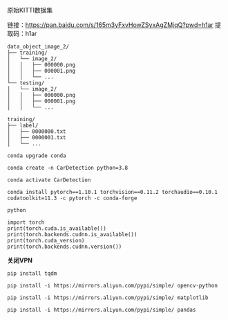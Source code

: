 原始KITTI数据集


链接：https://pan.baidu.com/s/165m3yFxvHowZSyxAgZMjqQ?pwd=h1ar 
提取码：h1ar

```
data_object_image_2/
├── training/
│   └── image_2/
│   │   ├── 000000.png
│   │   ├── 000001.png
│   │   └── ...
└── testing/
│   └── image_2/
│   │   ├── 000000.png
│   │   ├── 000001.png
│   │   └── ...
```

```
training/
├── label/
│   ├── 0000000.txt
│   ├── 0000001.txt
│   └── ...
```

```
conda upgrade conda
```

```
conda create -n CarDetection python=3.8
```

```
conda activate CarDetection
```

```
conda install pytorch==1.10.1 torchvision==0.11.2 torchaudio==0.10.1 cudatoolkit=11.3 -c pytorch -c conda-forge
```

```
python
```

```
import torch
print(torch.cuda.is_available())
print(torch.backends.cudnn.is_available())
print(torch.cuda_version)
print(torch.backends.cudnn.version())
```

**关闭VPN**

```
pip install tqdm
```

```
pip install -i https://mirrors.aliyun.com/pypi/simple/ opencv-python
```

```
pip install -i https://mirrors.aliyun.com/pypi/simple/ matplotlib
```

```
pip install -i https://mirrors.aliyun.com/pypi/simple/ pandas
```





